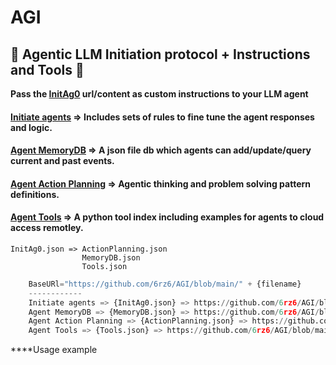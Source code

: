# AGI
## 🔨 Agentic LLM Initiation protocol + Instructions and Tools 🔧 

**Pass the [InitAg0](https://github.com/6rz6/AGI/blob/main/InitAg0.json) url/content as custom instructions to your LLM agent**

#### [Initiate agents](https://github.com/6rz6/AGI/blob/main/InitAg0.json) => Includes sets of rules to fine tune the agent responses and logic.
#### [Agent MemoryDB](https://github.com/6rz6/AGI/blob/main/MemoryDB.json) => A json file db which agents can add/update/query current and past events.
#### [Agent Action Planning](https://github.com/6rz6/AGI/blob/main/ActionPlanning.json) => Agentic thinking and problem solving pattern definitions.
#### [Agent Tools](https://github.com/6rz6/AGI/blob/main/Tools.json) => A python tool index including examples for agents to cloud access remotley.

```
InitAg0.json => ActionPlanning.json
                MemoryDB.json
                Tools.json
```

```python
    BaseURl="https://github.com/6rz6/AGI/blob/main/" + {filename}
    ------------
    Initiate agents => {InitAg0.json} => https://github.com/6rz6/AGI/blob/main/InitAg0.json
    Agent MemoryDB => {MemoryDB.json} => https://github.com/6rz6/AGI/blob/main/MemoryDB.json
    Agent Action Planning => {ActionPlanning.json} => https://github.com/6rz6/AGI/blob/main/ActionPlanning.json
    Agent Tools => {Tools.json} => https://github.com/6rz6/AGI/blob/main/Tools.json
```

****Usage example 



